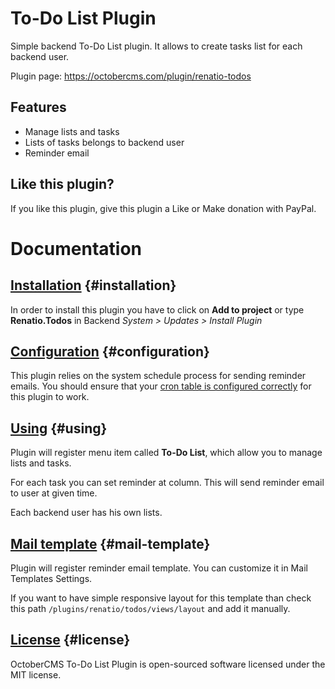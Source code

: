 # To-Do List Plugin

Simple backend To-Do List plugin. It allows to create tasks list for each backend user.

Plugin page: https://octobercms.com/plugin/renatio-todos

## Features
* Manage lists and tasks
* Lists of tasks belongs to backend user
* Reminder email

## Like this plugin?
If you like this plugin, give this plugin a Like or Make donation with PayPal.

# Documentation
## [Installation](#installation) {#installation}

In order to install this plugin you have to click on __Add to project__ or type __Renatio.Todos__ in Backend *System > Updates > Install Plugin*

## [Configuration](#configuration) {#configuration}
This plugin relies on the system schedule process for sending reminder emails. You should ensure that your [cron table is configured correctly](http://octobercms.com/docs/help/installation#crontab-setup) for this plugin to work.

## [Using](#using) {#using}

Plugin will register menu item called **To-Do List**, which allow you to manage lists and tasks.

For each task you can set reminder at column. This will send reminder email to user at given time.

Each backend user has his own lists.

## [Mail template](#mail-template) {#mail-template}

Plugin will register reminder email template. You can customize it in Mail Templates Settings.

If you want to have simple responsive layout for this template than check this path `/plugins/renatio/todos/views/layout` and add it manually.

## [License](#license) {#license}

OctoberCMS To-Do List Plugin is open-sourced software licensed under the MIT license.